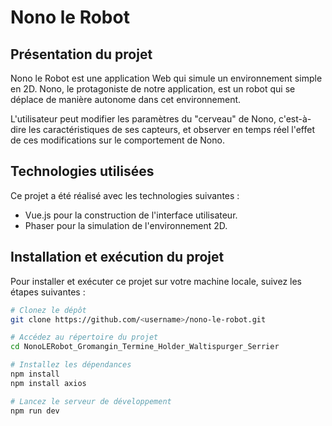 # Nono le Robot

## Présentation du projet

Nono le Robot est une application Web qui simule un environnement simple en 2D. Nono, le protagoniste de notre application, est un robot qui se déplace de manière autonome dans cet environnement.

L'utilisateur peut modifier les paramètres du "cerveau" de Nono, c'est-à-dire les caractéristiques de ses capteurs, et observer en temps réel l'effet de ces modifications sur le comportement de Nono.

## Technologies utilisées

Ce projet a été réalisé avec les technologies suivantes :

- Vue.js pour la construction de l'interface utilisateur.
- Phaser pour la simulation de l'environnement 2D.

## Installation et exécution du projet

Pour installer et exécuter ce projet sur votre machine locale, suivez les étapes suivantes :

```sh
# Clonez le dépôt
git clone https://github.com/<username>/nono-le-robot.git

# Accédez au répertoire du projet
cd NonoLERobot_Gromangin_Termine_Holder_Waltispurger_Serrier 

# Installez les dépendances
npm install
npm install axios

# Lancez le serveur de développement
npm run dev